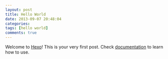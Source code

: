 ```yaml
---
layout: post
title: Hello World
date: 2013-09-07 20:48:04
categories:
tags: [hello world]
comments: true
---
```


Welcome to [Hexo](http://zespia.tw/hexo)! This is your very first post. Check [documentation](http://zespia.tw/hexo/docs) to learn how to use.
